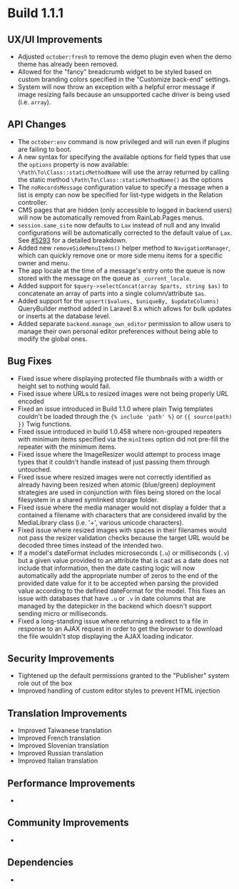 # Build 1.1.1

## UX/UI Improvements
- Adjusted `october:fresh` to remove the demo plugin even when the demo theme has already been removed.
- Allowed for the "fancy" breadcrumb widget to be styled based on custom branding colors specified in the "Customize back-end" settings.
- System will now throw an exception with a helpful error message if image resizing fails because an unsupported cache driver is being used (i.e. `array`).

## API Changes
- The `october:env` command is now privileged and will run even if plugins are failing to boot.
- A new syntax for specifying the available options for field types that use the `options` property is now available: `\Path\To\Class::staticMethodName` will use the array returned by calling the static method `\Path\To\Class::staticMethodName()` as the options
- The `noRecordsMessage` configuration value to specify a message when a list is empty can now be specified for list-type widgets in the Relation controller.
- CMS pages that are hidden (only accessible to logged in backend users) will now be automatically removed from RainLab.Pages menus.
- `session.same_site` now defaults to `Lax` instead of null and any invalid configurations will be automatically corrected to the default value of `Lax`. See [#5293](https://github.com/octobercms/october/pull/5293) for a detailed breakdown.
- Added new `removeSideMenuItems()` helper method to `NavigationManager`, which can quickly remove one or more side menu items for a specific owner and menu.
- The app locale at the time of a message's entry onto the queue is now stored with the message on the queue as `_current_locale`.
- Added support for `$query->selectConcat(array $parts, string $as)` to concatenate an array of parts into a single column/attribute `$as`.
- Added support for the `upsert($values, $uniqueBy, $updateColumns)` QueryBuilder method added in Laravel 8.x which allows for bulk updates or inserts at the database level.
- Added separate `backend.manage_own_editor` permission to allow users to manage their own personal editor preferences without being able to modify the global ones.

## Bug Fixes
- Fixed issue where displaying protected file thumbnails with a width or height set to nothing would fail.
- Fixed issue where URLs to resized images were not being properly URL encoded
- Fixed an issue introduced in Build 1.1.0 where plain Twig templates couldn't be loaded through the `{% include 'path' %}` or `{{ source(path) }}` Twig functions.
- Fixed issue introduced in build 1.0.458 where non-grouped repeaters with minimum items specified via the `minItems` option did not pre-fill the repeater with the minimum items.
- Fixed issue where the ImageResizer would attempt to process image types that it couldn't handle instead of just passing them through untouched.
- Fixed issue where resized images were not correctly identified as already having been resized when atomic (blue/green) deployment strategies are used in conjunction with files being stored on the local filesystem in a shared symlinked storage folder.
- Fixed issue where the media manager would not display a folder that a contained a filename with characters that are considered invalid by the MediaLibrary class (i.e. '+', various unicode characters).
- Fixed issue where resized images with spaces in their filenames would not pass the resizer validation checks because the target URL would be decoded three times instead of the intended two.
- If a model's dateFormat includes microseconds (`.u`) or milliseconds (`.v`) but a given value provided to an attribute that is cast as a date does not include that information, then the date casting logic will now automatically add the appropriate number of zeros to the end of the provided date value for it to be accepted when parsing the provided value according to the defined dateFormat for the model. This fixes an issue with databases that have `.u` or `.v` in date columns that are managed by the datepicker in the backend which doesn't support sending micro or milliseconds.
- Fixed a long-standing issue where returning a redirect to a file in response to an AJAX request in order to get the browser to download the file wouldn't stop displaying the AJAX loading indicator.

## Security Improvements
- Tightened up the default permissions granted to the "Publisher" system role out of the box
- Improved handling of custom editor styles to prevent HTML injection

## Translation Improvements
- Improved Taiwanese translation
- Improved French translation
- Improved Slovenian translation
- Improved Russian translation
- Improved Italian translation

## Performance Improvements
-

## Community Improvements
-

## Dependencies
-
